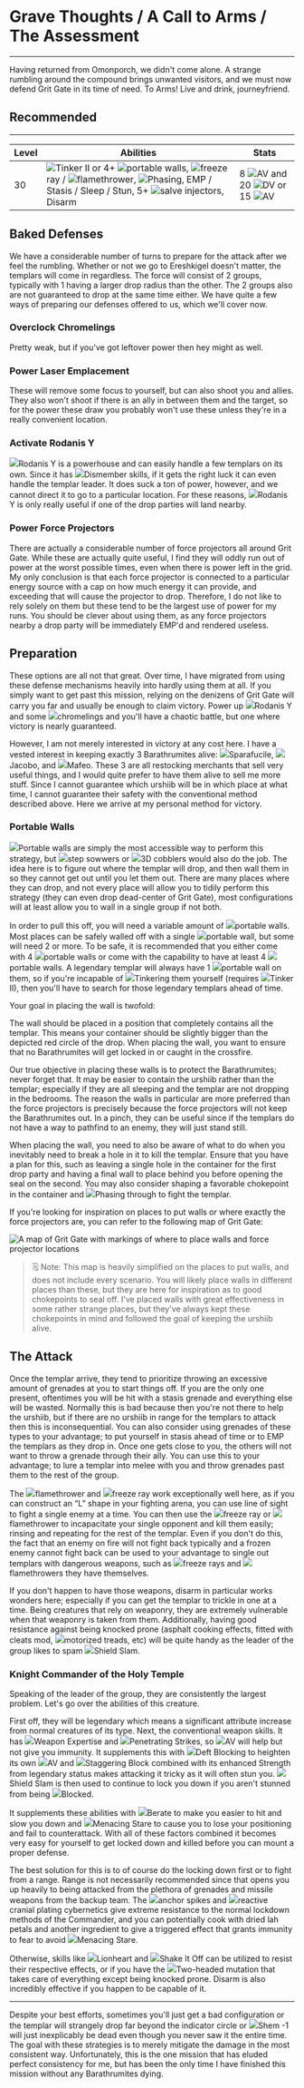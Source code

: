 # Grave Thoughts / A Call to Arms / The Assessment

---

Having returned from Omonporch, we didn't come alone. A strange rumbling around the compound brings unwanted visitors, and we must now defend Grit Gate in its time of need. To Arms! Live and drink, journeyfriend.

<div class="section-info">

## Recommended

---

| Level | Abilities                                                                                                                   | Stats                   |
| ----- | --------------------------------------------------------------------------------------------------------------------------- | ----------------------- |
| 30    | <span class="injected"><span class="icon-container"><img class="inline-icon" src="/icons/Abilities/Tinker II.png" /></span><span class="skill">Tinker II</span></span> or 4+ <span class="nowrap"><span class="injected"><span class="icon-container"><img class="inline-icon" src="/icons/Items/Portable Wall.png" /></span><span class="object">portable walls</span></span>,</span> <span class="injected"><span class="icon-container"><img class="inline-icon" src="/icons/Items/Freeze Ray.png" /></span><span class="object"><span class="injected"><span class="C">freeze</span></span> ray</span></span> / <span class="nowrap"><span class="injected"><span class="icon-container"><img class="inline-icon" src="/icons/Items/Flamethrower.png" /></span><span class="object">flamethrower</span></span>,</span> <span class="nowrap"><span class="injected"><span class="icon-container"><img class="inline-icon" src="/icons/Mutations/Phasing.png" /></span><span class="mutation">Phasing</span></span>,</span> EMP / Stasis / Sleep / Stun, 5+ <span class="nowrap"><span class="injected"><span class="icon-container"><img class="inline-icon" src="/icons/Items/SalveTonic.png" /></span><span class="object"><span class="injected"><span class="Y">salve</span></span> injectors</span></span>,</span> Disarm | 8 <span class="injected"><span class="stat-container"><img class="inline-icon" src="/icons/Text/armorValue.png" /></span><span class="stat">AV</span></span> and 20 <span class="injected"><span class="stat-container"><img class="inline-icon" src="/icons/Text/dodgeValue.png" /></span><span class="stat">DV</span></span> or 15 <span class="injected"><span class="stat-container"><img class="inline-icon" src="/icons/Text/armorValue.png" /></span><span class="stat">AV</span></span> |

</div>

## Baked Defenses

We have a considerable number of turns to prepare for the attack after we feel the rumbling. Whether or not we go to Ereshkigel doesn't matter, the templars will come in regardless. The force will consist of 2 groups, typically with 1 having a larger drop radius than the other. The 2 groups also are not guaranteed to drop at the same time either. We have quite a few ways of preparing our defenses offered to us, which we'll cover now.

### Overclock Chromelings

Pretty weak, but if you've got leftover power then hey might as well.

### Power Laser Emplacement

These will remove some focus to yourself, but can also shoot you and allies. They also won't shoot if there is an ally in between them and the target, so for the power these draw you probably won't use these unless they're in a really convenient location.

### Activate Rodanis Y

<span class="injected"><span class="icon-container"><img class="inline-icon" src="/icons/Creatures/Rodanis Y.png" /></span><span class="object">Rodanis Y</span></span> is a powerhouse and can easily handle a few templars on its own. Since it has <span class="injected"><span class="icon-container"><img class="inline-icon" src="/icons/Abilities/Dismember.png" /></span><span class="skill">Dismember</span></span> skills, if it gets the right luck it can even handle the templar leader. It does suck a ton of power, however, and we cannot direct it to go to a particular location. For these reasons, <span class="injected"><span class="icon-container"><img class="inline-icon" src="/icons/Creatures/Rodanis Y.png" /></span><span class="object">Rodanis Y</span></span> is only really useful if one of the drop parties will land nearby.

### Power Force Projectors

There are actually a considerable number of force projectors all around Grit Gate. While these are actually quite useful, I find they will oddly run out of power at the worst possible times, even when there is power left in the grid. My only conclusion is that each force projector is connected to a particular energy source with a cap on how much energy it can provide, and exceeding that will cause the projector to drop. Therefore, I do not like to rely solely on them but these tend to be the largest use of power for my runs. You should be clever about using them, as any force projectors nearby a drop party will be immediately EMP'd and rendered useless.

## Preparation

These options are all not that great. Over time, I have migrated from using these defense mechanisms heavily into hardly using them at all. If you simply want to get past this mission, relying on the denizens of Grit Gate will carry you far and usually be enough to claim victory. Power up <span class="injected"><span class="icon-container"><img class="inline-icon" src="/icons/Creatures/Rodanis Y.png" /></span><span class="object">Rodanis Y</span></span> and some <span class="injected"><span class="icon-container"><img class="inline-icon" src="/icons/Creatures/Chromeling.png" /></span><span class="object"><span class="injected"><span class="c">chromelings</span></span></span></span> and you'll have a chaotic battle, but one where victory is nearly guaranteed.

However, I am not merely interested in victory at any cost here. I have a vested interest in keeping exactly 3 Barathrumites alive: <span class="nowrap"><span class="injected"><span class="icon-container"><img class="inline-icon" src="/icons/Creatures/Sparafucile.png" /></span><span class="object">Sparafucile</span></span>,</span> <span class="nowrap"><span class="injected"><span class="icon-container"><img class="inline-icon" src="/icons/Creatures/Jacobo.png" /></span><span class="object">Jacobo</span></span>,</span> and <span class="nowrap"><span class="injected"><span class="icon-container"><img class="inline-icon" src="/icons/Creatures/Mafeo.png" /></span><span class="object">Mafeo</span></span>.</span> These 3 are all restocking merchants that sell very useful things, and I would quite prefer to have them alive to sell me more stuff. Since I cannot guarantee which urshiib will be in which place at what time, I cannot guarantee their safety with the conventional method described above. Here we arrive at my personal method for victory.

### Portable Walls

<span class="injected"><span class="icon-container"><img class="inline-icon" src="/icons/Items/Portable Wall.png" /></span><span class="object">Portable walls</span></span> are simply the most accessible way to perform this strategy, but <span class="injected"><span class="icon-container"><img class="inline-icon" src="/icons/Items/Step Sowers.png" /></span><span class="object">step sow<span class="nowrap">w<span class="injected"><span class="g">e</span></span>r</span>s</span></span> or <span class="injected"><span class="icon-container"><img class="inline-icon" src="/icons/Items/3D Cobblers.png" /></span><span class="object">3D cobblers</span></span> would also do the job. The idea here is to figure out where the templar will drop, and then wall them in so they cannot get out until you let them out. There are many places where they can drop, and not every place will allow you to tidily perform this strategy (they can even drop dead-center of Grit Gate), most configurations will at least allow you to wall in a single group if not both.

In order to pull this off, you will need a variable amount of <span class="nowrap"><span class="injected"><span class="icon-container"><img class="inline-icon" src="/icons/Items/Portable Wall.png" /></span><span class="object">portable walls</span></span>.</span> Most places can be safely walled off with a single <span class="nowrap"><span class="injected"><span class="icon-container"><img class="inline-icon" src="/icons/Items/Portable Wall.png" /></span><span class="object">portable wall</span></span>,</span> but some will need 2 or more. To be safe, it is recommended that you either come with 4 <span class="injected"><span class="icon-container"><img class="inline-icon" src="/icons/Items/Portable Wall.png" /></span><span class="object">portable walls</span></span> or come with the capability to have at least 4 <span class="nowrap"><span class="injected"><span class="icon-container"><img class="inline-icon" src="/icons/Items/Portable Wall.png" /></span><span class="object">portable walls</span></span>.</span> A legendary templar will always have 1 <span class="injected"><span class="icon-container"><img class="inline-icon" src="/icons/Items/Portable Wall.png" /></span><span class="object">portable wall</span></span> on them, so if you're incapable of <span class="injected"><span class="icon-container"><img class="inline-icon" src="/icons/Abilities/Tinkering.png" /></span><span class="skill">Tinkering</span></span> them yourself (requires <span class="nowrap"><span class="injected"><span class="icon-container"><img class="inline-icon" src="/icons/Abilities/Tinker II.png" /></span><span class="skill">Tinker II</span></span>)</span>, then you'll have to search for those legendary templars ahead of time.

Your goal in placing the wall is twofold:

The wall should be placed in a position that completely contains all the templar. This means your container should be slightly bigger than the depicted red circle of the drop.
When placing the wall, you want to ensure that no Barathrumites will get locked in or caught in the crossfire.

Our true objective in placing these walls is to protect the Barathrumites; never forget that. It may be easier to contain the urshiib rather than the templar; especially if they are all sleeping and the templar are not dropping in the bedrooms. The reason the walls in particular are more preferred than the force projectors is precisely because the force projectors will not keep the Barathrumites out. In a pinch, they can be useful since if the templars do not have a way to pathfind to an enemy, they will just stand still.

When placing the wall, you need to also be aware of what to do when you inevitably need to break a hole in it to kill the templar. Ensure that you have a plan for this, such as leaving a single hole in the container for the first drop party and having a final wall to place behind you before opening the seal on the second. You may also consider shaping a favorable chokepoint in the container and <span class="injected"><span class="icon-container"><img class="inline-icon" src="/icons/Mutations/Phasing.png" /></span><span class="mutation">Phasing</span></span> through to fight the templar.

If you're looking for inspiration on places to put walls or where exactly the force projectors are, you can refer to the following map of Grit Gate:

![A map of Grit Gate with markings of where to place walls and force projector locations]($assetsDir/images/quests/attack-map.png)

> 🗒️ Note: This map is heavily simplified on the places to put walls, and does not include every scenario. You will likely place walls in different places than these, but they are here for inspiration as to good chokepoints to seal off. I've placed walls with great effectiveness in some rather strange places, but they've always kept these chokepoints in mind and followed the goal of keeping the urshiib alive.

## The Attack

Once the templar arrive, they tend to prioritize throwing an excessive amount of grenades at you to start things off. If you are the only one present, oftentimes you will be hit with a stasis grenade and everything else will be wasted. Normally this is bad because then you're not there to help the urshiib, but if there are no urshiib in range for the templars to attack then this is inconsequential. You can also consider using grenades of these types to your advantage; to put yourself in stasis ahead of time or to EMP the templars as they drop in. Once one gets close to you, the others will not want to throw a grenade through their ally. You can use this to your advantage; to lure a templar into melee with you and throw grenades past them to the rest of the group.

The <span class="injected"><span class="icon-container"><img class="inline-icon" src="/icons/Items/Flamethrower.png" /></span><span class="object">flamethrower</span></span> and <span class="injected"><span class="icon-container"><img class="inline-icon" src="/icons/Items/Freeze Ray.png" /></span><span class="object"><span class="injected"><span class="C">freeze</span></span> ray</span></span> work exceptionally well here, as if you can construct an “L” shape in your fighting arena, you can use line of sight to fight a single enemy at a time. You can then use the <span class="injected"><span class="icon-container"><img class="inline-icon" src="/icons/Items/Freeze Ray.png" /></span><span class="object"><span class="injected"><span class="C">freeze</span></span> ray</span></span> or <span class="injected"><span class="icon-container"><img class="inline-icon" src="/icons/Items/Flamethrower.png" /></span><span class="object">flamethrower</span></span> to incapacitate your single opponent and kill them easily; rinsing and repeating for the rest of the templar. Even if you don't do this, the fact that an enemy on fire will not fight back typically and a frozen enemy cannot fight back can be used to your advantage to single out templars with dangerous weapons, such as <span class="injected"><span class="icon-container"><img class="inline-icon" src="/icons/Items/Freeze Ray.png" /></span><span class="object"><span class="injected"><span class="C">freeze</span></span> rays</span></span> and <span class="injected"><span class="icon-container"><img class="inline-icon" src="/icons/Items/Flamethrower.png" /></span><span class="object">flamethrowers</span></span> they have themselves.

If you don't happen to have those weapons, disarm in particular works wonders here; especially if you can get the templar to trickle in one at a time. Being creatures that rely on weaponry, they are extremely vulnerable when that weaponry is taken from them. Additionally, having good resistance against being knocked prone (asphalt cooking effects, fitted with cleats mod, <span class="nowrap"><span class="injected"><span class="icon-container"><img class="inline-icon" src="/icons/Items/MotorizedTreads.png" /></span><span class="cybernetic"><span class="injected"><span class="Y">motorized treads</span></span></span></span>,</span> etc) will be quite handy as the leader of the group likes to spam <span class="nowrap"><span class="injected"><span class="icon-container"><img class="inline-icon" src="/icons/Abilities/Shield Slam.png" /></span><span class="skill">Shield Slam</span></span>.</span>

### Knight Commander of the Holy Temple

Speaking of the leader of the group, they are consistently the largest problem. Let's go over the abilities of this creature.

First off, they will be legendary which means a significant attribute increase from normal creatures of its type. Next, the conventional weapon skills. It has <span class="injected"><span class="icon-container"><img class="inline-icon" src="/icons/Abilities/Weapon Expertise.png" /></span><span class="skill">Weapon Expertise</span></span> and <span class="nowrap"><span class="injected"><span class="icon-container"><img class="inline-icon" src="/icons/Abilities/Penetrating Strikes.png" /></span><span class="skill">Penetrating Strikes</span></span>,</span> so <span class="injected"><span class="stat-container"><img class="inline-icon" src="/icons/Text/armorValue.png" /></span><span class="stat">AV</span></span> will help but not give you immunity. It supplements this with <span class="injected"><span class="icon-container"><img class="inline-icon" src="/icons/Abilities/Deft Blocking.png" /></span><span class="skill">Deft Blocking</span></span> to heighten its own <span class="injected"><span class="stat-container"><img class="inline-icon" src="/icons/Text/armorValue.png" /></span><span class="stat">AV</span></span> and <span class="injected"><span class="icon-container"><img class="inline-icon" src="/icons/Abilities/Staggering Block.png" /></span><span class="skill">Staggering Block</span></span> combined with its enhanced <span class="injected"><span class="attribute strength">Strength</span></span> from legendary status makes attacking it tricky as it will often stun you. <span class="injected"><span class="icon-container"><img class="inline-icon" src="/icons/Abilities/Shield Slam.png" /></span><span class="skill">Shield Slam</span></span> is then used to continue to lock you down if you aren't stunned from being <span class="nowrap"><span class="injected"><span class="icon-container"><img class="inline-icon" src="/icons/Abilities/Block.png" /></span><span class="skill">Blocked</span></span>.</span>

It supplements these abilities with <span class="injected"><span class="icon-container"><img class="inline-icon" src="/icons/Abilities/Berate.png" /></span><span class="skill">Berate</span></span> to make you easier to hit and slow you down and <span class="injected"><span class="icon-container"><img class="inline-icon" src="/icons/Abilities/Menacing Stare.png" /></span><span class="skill">Menacing Stare</span></span> to cause you to lose your positioning and fail to counterattack. With all of these factors combined it becomes very easy for yourself to get locked down and killed before you can mount a proper defense.

The best solution for this is to of course do the locking down first or to fight from a range. Range is not necessarily recommended since that opens you up heavily to being attacked from the plethora of grenades and missile weapons from the backup team. The <span class="injected"><span class="icon-container"><img class="inline-icon" src="/icons/Items/AnchorSpikes.png" /></span><span class="cybernetic"><span class="injected"><span class="Y">anchor spikes</span></span></span></span> and <span class="injected"><span class="icon-container"><img class="inline-icon" src="/icons/Items/ReactiveCranialPlating.png" /></span><span class="cybernetic"><span class="injected"><span class="Y">reactive cranial plating</span></span></span></span> cybernetics give extreme resistance to the normal lockdown methods of the Commander, and you can potentially cook with dried lah petals and another ingredient to give a triggered effect that grants immunity to fear to avoid <span class="nowrap"><span class="injected"><span class="icon-container"><img class="inline-icon" src="/icons/Abilities/Menacing Stare.png" /></span><span class="skill">Menacing Stare</span></span>.</span>

Otherwise, skills like <span class="injected"><span class="icon-container"><img class="inline-icon" src="/icons/Abilities/Lionheart.png" /></span><span class="skill">Lionheart</span></span> and <span class="injected"><span class="icon-container"><img class="inline-icon" src="/icons/Abilities/Shake It Off.png" /></span><span class="skill">Shake It Off</span></span> can be utilized to resist their respective effects, or if you have the <span class="injected"><span class="icon-container"><img class="inline-icon" src="/icons/Mutations/Two-headed.png" /></span><span class="mutation">Two-headed</span></span> mutation that takes care of everything except being knocked prone. Disarm is also incredibly effective if you happen to be capable of it.

---

Despite your best efforts, sometimes you'll just get a bad configuration or the templar will strangely drop far beyond the indicator circle or <span class="injected"><span class="icon-container"><img class="inline-icon" src="/icons/Creatures/Shem -1.png" /></span><span class="object"><span class="injected"><span class="c">Shem -1</span></span></span></span> will just inexplicably be dead even though you never saw it the entire time. The goal with these strategies is to merely mitigate the damage in the most consistent way. Unfortunately, this is the one mission that has eluded perfect consistency for me, but has been the only time I have finished this mission without any Barathrumites dying.
